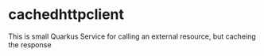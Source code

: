# cachedhttpclient

This is small Quarkus Service for calling an external resource, but cacheing the response 
